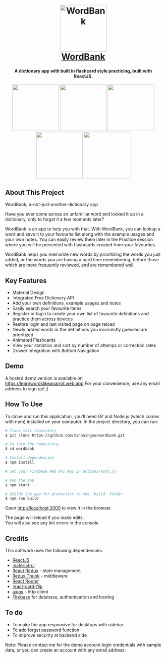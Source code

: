 
<h1 align="center">
  <br>
  <a href="https://learnwordslikeaparrot.web.app/">
    <img src="https://learnwordslikeaparrot.web.app/parrot-3-transparent.png" alt="WordBank" width="150">
    <br>
    WordBank
  </a>
  <br>
</h1>

<h4 align="center">A dictionary app with built in flashcard style practicing, built with ReactJS.</h4>

<p align="center">
  <img src="https://i.imgur.com/ag6yDc8.jpg" width="150">
  <img src="https://i.imgur.com/QaQDTQK.jpg" width="150">
  <img src="https://i.imgur.com/Gpw3xof.jpg" width="150">
  <img src="https://i.imgur.com/TQDs0kE.jpg" width="150">
  <img src="https://i.imgur.com/MuYAjqG.jpg" width="150">
</p>

## About This Project

WordBank, a-not-just-another-dictionary app

Have you ever come across an unfamiliar word and looked it up in a dictionary, only to forget it a few moments later?

WordBank is an app to help you with that. With WordBank, you can lookup a word and save it to your favourite list along with the example usages and your own notes.
You can easily review them later in the Practice session where you will be presented with flashcards created from your favourites.

WordBank helps you memorize new words by prioritizing the words you just added, or the words you are having a hard time remembering, before those which are more frequently reviewed, and are remembered well.

## Key Features

* Material Design
* Integrated Free Dictionary API
* Add your own definitions, example usages and notes
* Easily search your favourite items
* Register or login to create your own list of favourite definitions and practice them across devices
* Restore login and last visited page on page reload
* Newly added words or the definitions you incorrectly guessed are prioritized
* Animated Flashcards
* View your statistics and sort by number of attemps or correction rates 
* Drawer integration with Bottom Navigation

## Demo
A hosted demo version is available on https://learnwordslikeaparrot.web.app
For your convenience, use any email address to sign up! ;)

## How To Use

To clone and run this application, you'll need Git and Node.js (which comes with npm) installed on your computer. In the project directory, you can run:

```bash
# Clone this repository
$ git clone https://github.com/minnaingou/wordbank.git

# Go into the repository
$ cd wordbank

# Install dependencies
$ npm install

# Set your Firebase Web API Key in actions/auth.js

# Run the app
$ npm start

# Builds the app for production to the `build` folder
$ npm run build
```

Open [http://localhost:3000](http://localhost:3000) to view it in the browser.

The page will reload if you make edits.\
You will also see any lint errors in the console.

## Credits

This software uses the following dependencies:

- [ReactJS](https://reactjs.org/)
- [material-ui](https://mui.com/)
- [React Redux](https://react-redux.js.org/) - state management
- [Redux Thunk](https://github.com/reduxjs/redux-thunk) - middleware
- [React Router](https://reactrouter.com/)
- [react-card-flip](https://www.npmjs.com/package/react-card-flip)
- [axios](https://www.npmjs.com/package/axios) - http client
- [Firebase](https://firebase.google.com/) for database, authentication and hosting

## To do

* To make the app responsive for desktops with sidebar
* To add forget password function
* To improve security at backend side

Note: Please contact me for the demo account login credentials with sample data, or you can create an account with any email address.
